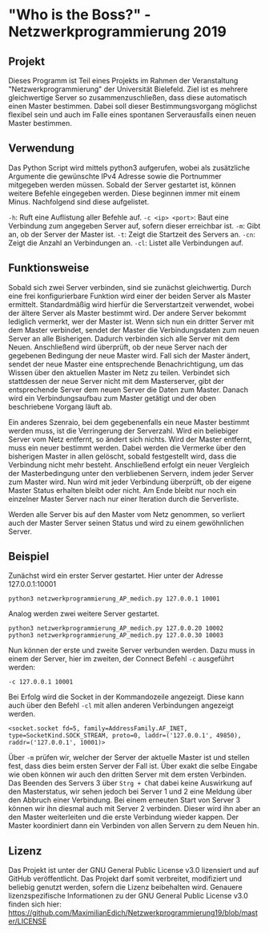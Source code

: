 # "Who is the Boss?" - Netzwerkprogrammierung 2019
## Projekt

Dieses Programm ist Teil eines Projekts im Rahmen der Veranstaltung "Netzwerkprogrammierung" der Universität Bielefeld.
Ziel ist es mehrere gleichwertige Server so zusammenzuschließen, dass diese automatisch einen Master bestimmen. Dabei soll dieser Bestimmungsvorgang möglichst flexibel
sein und auch im Falle eines spontanen Serverausfalls einen neuen Master bestimmen.

## Verwendung

Das Python Script wird mittels python3 aufgerufen, wobei als zusätzliche Argumente die gewünschte IPv4 Adresse sowie die Portnummer mitgegeben werden müssen.
Sobald der Server gestartet ist, können weitere Befehle eingegeben werden. Diese beginnen immer mit einem Minus. Nachfolgend sind diese aufgelistet.

`-h`: 			Ruft eine Auflistung aller Befehle auf.
`-c <ip> <port>`: 	Baut eine Verbindung zum angegeben Server auf, sofern dieser erreichbar ist.
`-m`:			Gibt an, ob der Server der Master ist.
`-t`:			Zeigt die Startzeit des Servers an.
`-cn`:			Zeigt die Anzahl an Verbindungen an.
`-cl`:			Listet alle Verbindungen auf.

## Funktionsweise

Sobald sich zwei Server verbinden, sind sie zunächst gleichwertig. Durch eine frei konfigurierbare Funktion wird einer der beiden Server als Master ermittelt. Standardmäßig
wird hierfür die Serverstartzeit verwendet, wobei der ältere Server als Master bestimmt wird. Der andere Server bekommt lediglich vermerkt, wer der Master ist.
Wenn sich nun ein dritter Server mit dem Master verbindet, sendet der Master die Verbindungsdaten zum neuen Server an alle Bisherigen. Dadurch verbinden sich alle Server mit
dem Neuen. Anschließend wird überprüft, ob der neue Server nach der gegebenen Bedingung der neue Master wird. Fall sich der Master ändert, sendet der neue Master eine entsprechende Benachrichtigung, um das Wissen über den aktuellen Master im Netz zu teilen.
Verbindet sich stattdessen der neue Server nicht mit dem Masterserver, gibt der entsprechende Server dem neuen Server die Daten zum Master. Danach wird ein Verbindungsaufbau
zum Master getätigt und der oben beschriebene Vorgang läuft ab.

Ein anderes Szenraio, bei dem gegebenenfalls ein neue Master bestimmt werden muss, ist die Verringerung der Serverzahl. Wird ein beliebiger Server vom Netz entfernt, so
ändert sich nichts. Wird der Master entfernt, muss ein neuer bestimmt werden. Dabei werden die Vermerke über den bisherigen Master in allen gelöscht, sobald festgestellt wird,
dass die Verbindung nicht mehr besteht. Anschließend erfolgt ein neuer Vergleich der Masterbedingung unter den verbliebenen Servern, indem jeder Server zum Master wird. Nun wird mit jeder Verbindung überprüft, ob der eigene Master Status erhalten bleibt oder nicht. Am Ende bleibt nur noch ein einzelner Master Server nach nur einer Iteration durch die Serverliste.

Werden alle Server bis auf den Master vom Netz genommen, so verliert auch der Master Server seinen Status und wird zu einem gewöhnlichen Server.

## Beispiel

Zunächst wird ein erster Server gestartet. Hier unter der Adresse 127.0.0.1:10001
```
python3 netzwerkprogrammierung_AP_medich.py 127.0.0.1 10001

```
Analog werden zwei weitere Server gestartet.
```
python3 netzwerkprogrammierung_AP_medich.py 127.0.0.20 10002
python3 netzwerkprogrammierung_AP_medich.py 127.0.0.30 10003

```
Nun können der erste und zweite Server verbunden werden. Dazu muss in einem der Server, hier im zweiten, der Connect Befehl `-c` ausgeführt werden:
```
-c 127.0.0.1 10001

```
Bei Erfolg wird die Socket in der Kommandozeile angezeigt. Diese kann auch über den Befehl `-cl` mit allen anderen Verbindungen angezeigt werden.
```
<socket.socket fd=5, family=AddressFamily.AF_INET, type=SocketKind.SOCK_STREAM, proto=0, laddr=('127.0.0.1', 49850), raddr=('127.0.0.1', 10001)>

```

Über `-m` prüfen wir, welcher der Server der aktuelle Master ist und stellen fest, dass dies beim ersten Server der Fall ist.
Über exakt die selbe Eingabe wie oben können wir auch den dritten Server mit dem ersten Verbinden. Das Beenden des Servers 3 über `Strg + C`hat dabei keine Auswirkung auf den Masterstatus, wir sehen jedoch bei Server 1 und 2 eine Meldung über den Abbruch einer Verbindung.
Bei einem erneuten Start von Server 3 können wir ihn diesmal auch mit Server 2 verbinden. Dieser wird ihn aber an den Master weiterleiten und die erste Verbindung wieder kappen. Der Master koordiniert dann ein Verbinden von allen Servern zu dem Neuen hin.

## Lizenz

Das Projekt ist unter der GNU General Public License v3.0 lizensiert und auf GitHub veröffentlicht. Das Projekt darf somit verbreitet, modifiziert und beliebig genutzt werden, sofern die Lizenz beibehalten wird. Genauere lizenzspezifische Informationen zu der GNU General Public License v3.0 finden sich hier: https://github.com/MaximilianEdich/Netzwerkprogrammierung19/blob/master/LICENSE
